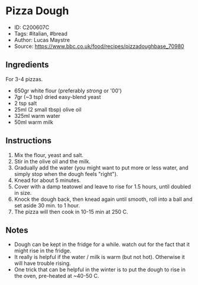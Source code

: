 # Pizza Dough

- ID: C200607C
- Tags: #italian, #bread
- Author: Lucas Maystre
- Source: <https://www.bbc.co.uk/food/recipes/pizzadoughbase_70980>


## Ingredients

For 3-4 pizzas.

- 650gr white flour (preferably *strong* or '00')
- 7gr (~3 tsp) dried easy-blend yeast
- 2 tsp salt
- 25ml (2 small tbsp) olive oil
- 325ml warm water
- 50ml warm milk


## Instructions

1. Mix the flour, yeast and salt.
2. Stir in the olive oil and the milk.
3. Gradually add the water (you might want to put more or less water, and
   simply stop when the dough feels "right").
4. Knead for about 5 minutes.
5. Cover with a damp teatowel and leave to rise for 1.5 hours, until doubled in
   size.
6. Knock the dough back, then knead again until smooth, roll into a ball and
   set aside 30 min. to 1 hour.
7. The pizza will then cook in 10-15 min at 250 C.


## Notes

- Dough can be kept in the fridge for a while. watch out for the fact that it
  might rise in the fridge.
- It really is helpful if the water / milk is warm (but not hot). Otherwise it
  will have trouble rising.
- One trick that can be helpful in the winter is to put the dough to rise in
  the oven, pre-heated at ~40-50 C.
